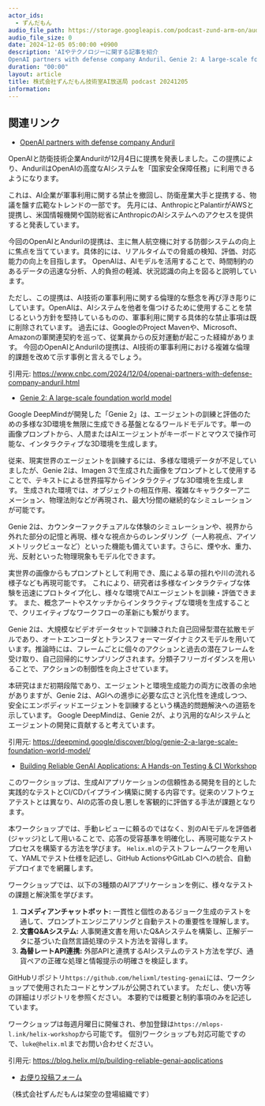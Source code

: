 ```yaml
---
actor_ids:
  - ずんだもん
audio_file_path: https://storage.googleapis.com/podcast-zund-arm-on/audio/株式会社ずんだもん技術室AI放送局_podcast_20241205.mp3
audio_file_size: 0
date: 2024-12-05 05:00:00 +0900
description: 'AIやテクノロジーに関する記事を紹介  
OpenAI partners with defense company Anduril、Genie 2: A large-scale foundation world model、Building Reliable GenAI Applications: A Hands-on Testing &amp; CI Workshop'
duration: "00:00"
layout: article
title: 株式会社ずんだもん技術室AI放送局 podcast 20241205
information: 
---
```


## 関連リンク


- [OpenAI partners with defense company Anduril](https://www.cnbc.com/2024/12/04/openai-partners-with-defense-company-anduril.html)  


OpenAIと防衛技術企業Andurilが12月4日に提携を発表しました。この提携により、AndurilはOpenAIの高度なAIシステムを「国家安全保障任務」に利用できるようになります。

これは、AI企業が軍事利用に関する禁止を撤回し、防衛産業大手と提携する、物議を醸す広範なトレンドの一部です。  先月には、AnthropicとPalantirがAWSと提携し、米国情報機関や国防総省にAnthropicのAIシステムへのアクセスを提供すると発表しています。

今回のOpenAIとAndurilの提携は、主に無人航空機に対する防御システムの向上に焦点を当てています。具体的には、リアルタイムでの脅威の検知、評価、対応能力の向上を目指します。  OpenAIは、AIモデルを活用することで、時間制約のあるデータの迅速な分析、人的負担の軽減、状況認識の向上を図ると説明しています。

ただし、この提携は、AI技術の軍事利用に関する倫理的な懸念を再び浮き彫りにしています。OpenAIは、AIシステムを他者を傷つけるために使用することを禁じるという方針を堅持しているものの、軍事利用に関する具体的な禁止事項は既に削除されています。  過去には、GoogleのProject Mavenや、Microsoft、Amazonの軍関連契約を巡って、従業員からの反対運動が起こった経緯があります。  今回のOpenAIとAndurilの提携は、AI技術の軍事利用における複雑な倫理的課題を改めて示す事例と言えるでしょう。


引用元: https://www.cnbc.com/2024/12/04/openai-partners-with-defense-company-anduril.html


- [Genie 2: A large-scale foundation world model](https://deepmind.google/discover/blog/genie-2-a-large-scale-foundation-world-model/)  



Google DeepMindが開発した「Genie 2」は、エージェントの訓練と評価のための多様な3D環境を無限に生成できる基盤となるワールドモデルです。単一の画像プロンプトから、人間またはAIエージェントがキーボードとマウスで操作可能な、インタラクティブな3D環境を生成します。

従来、現実世界のエージェントを訓練するには、多様な環境データが不足していましたが、Genie 2は、Imagen 3で生成された画像をプロンプトとして使用することで、テキストによる世界描写からインタラクティブな3D環境を生成します。  生成された環境では、オブジェクトの相互作用、複雑なキャラクターアニメーション、物理法則などが再現され、最大1分間の継続的なシミュレーションが可能です。

Genie 2は、カウンターファクチュアルな体験のシミュレーションや、視界から外れた部分の記憶と再現、様々な視点からのレンダリング（一人称視点、アイソメトリックビューなど）といった機能も備えています。さらに、煙や水、重力、光、反射といった物理現象もモデル化できます。

実世界の画像からもプロンプトとして利用でき、風による草の揺れや川の流れる様子なども再現可能です。  これにより、研究者は多様なインタラクティブな体験を迅速にプロトタイプ化し、様々な環境でAIエージェントを訓練・評価できます。  また、概念アートやスケッチからインタラクティブな環境を生成することで、クリエイティブなワークフローの革新にも繋がります。

Genie 2は、大規模なビデオデータセットで訓練された自己回帰型潜在拡散モデルであり、オートエンコーダとトランスフォーマーダイナミクスモデルを用いています。推論時には、フレームごとに個々のアクションと過去の潜在フレームを受け取り、自己回帰的にサンプリングされます。分類子フリーガイダンスを用いることで、アクションの制御性を向上させています。

本研究はまだ初期段階であり、エージェントと環境生成能力の両方に改善の余地がありますが、Genie 2は、AGIへの進歩に必要な広さと汎化性を達成しつつ、安全にエンボディッドエージェントを訓練するという構造的問題解決への道筋を示しています。  Google DeepMindは、Genie 2が、より汎用的なAIシステムとエージェントの開発に貢献すると考えています。


引用元: https://deepmind.google/discover/blog/genie-2-a-large-scale-foundation-world-model/


- [Building Reliable GenAI Applications: A Hands-on Testing & CI Workshop](https://blog.helix.ml/p/building-reliable-genai-applications)  



このワークショップは、生成AIアプリケーションの信頼性ある開発を目的とした実践的なテストとCI/CDパイプライン構築に関する内容です。従来のソフトウェアテストとは異なり、AIの応答の良し悪しを客観的に評価する手法が課題となります。

本ワークショップでは、手動レビューに頼るのではなく、別のAIモデルを評価者(ジャッジ)として用いることで、応答の受容基準を明確化し、再現可能なテストプロセスを構築する方法を学びます。  `Helix.ml`のテストフレームワークを用いて、YAMLでテスト仕様を記述し、GitHub ActionsやGitLab CIへの統合、自動デプロイまでを網羅します。

ワークショップでは、以下の3種類のAIアプリケーションを例に、様々なテストの課題と解決策を学びます。

1. **コメディアンチャットボット:** 一貫性と個性のあるジョーク生成のテストを通して、プロンプトエンジニアリングと自動テストの重要性を理解します。
2. **文書Q&Aシステム:**  人事関連文書を用いたQ&Aシステムを構築し、正解データに基づいた自然言語処理のテスト方法を習得します。
3. **為替レートAPI連携:** 外部APIと連携するAIシステムのテスト方法を学び、通貨ペアの正確な処理と情報提示の明確さを検証します。


GitHubリポジトリ`https://github.com/helixml/testing-genai`には、ワークショップで使用されたコードとサンプルが公開されています。  ただし、使い方等の詳細はリポジトリを参照ください。  本要約では概要と制約事項のみを記述しています。


ワークショップは毎週月曜日に開催され、参加登録は`https://mlops-l.ink/helix-workshop`から可能です。  個別ワークショップも対応可能ですので、`luke@helix.ml`までお問い合わせください。


引用元: https://blog.helix.ml/p/building-reliable-genai-applications



- [お便り投稿フォーム](https://forms.gle/ffg4JTfqdiqK62qf9)

（株式会社ずんだもんは架空の登場組織です）
